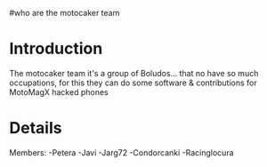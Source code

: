 #who are the motocaker team

# Introduction #

The motocaker team it's a group of Boludos... that no have so much occupations, for this they can do some software & contributions for MotoMagX hacked phones


# Details #

Members:
-Petera
-Javi
-Jarg72
-Condorcanki
-Racinglocura